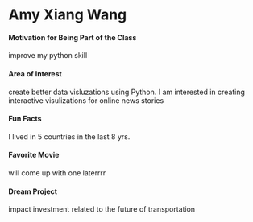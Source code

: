 # Amy Xiang Wang 

#### Motivation for Being Part of the Class 
improve my python skill

#### Area of Interest 
create better data visluzations using Python. I am interested in creating interactive visulizations for online news stories 

#### Fun Facts 
I lived in 5 countries in the last 8 yrs.

#### Favorite Movie 
will come up with one laterrrr

#### Dream Project 
impact investment related to the future of transportation 
